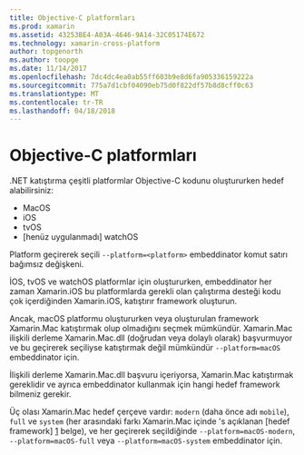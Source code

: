 ```yaml
---
title: Objective-C platformları
ms.prod: xamarin
ms.assetid: 43253BE4-A03A-4646-9A14-32C05174E672
ms.technology: xamarin-cross-platform
author: topgenorth
ms.author: toopge
ms.date: 11/14/2017
ms.openlocfilehash: 7dc4dc4ea0ab55ff603b9e8d6fa905336159222a
ms.sourcegitcommit: 775a7d1cbf04090eb75d0f822df57b8d8cff0c63
ms.translationtype: MT
ms.contentlocale: tr-TR
ms.lasthandoff: 04/18/2018
---
```

# <a name="objective-c-platforms"></a>Objective-C platformları


.NET katıştırma çeşitli platformlar Objective-C kodunu oluştururken hedef alabilirsiniz:

* MacOS
* iOS
* tvOS
* [henüz uygulanmadı] watchOS

Platform geçirerek seçili `--platform=<platform>` embeddinator komut satırı bağımsız değişkeni.

İOS, tvOS ve watchOS platformlar için oluştururken, embeddinator her zaman Xamarin.iOS bu platformlarda gerekli olan çalıştırma desteği kodu çok içerdiğinden Xamarin.iOS, katıştırır framework oluşturun.

Ancak, macOS platformu oluştururken veya oluşturulan framework Xamarin.Mac katıştırmak olup olmadığını seçmek mümkündür. Xamarin.Mac ilişkili derleme Xamarin.Mac.dll (doğrudan veya dolaylı olarak) başvurmuyor ve bu geçirerek seçiliyse katıştırmak değil mümkündür `--platform=macOS` embeddinator için.

İlişkili derleme Xamarin.Mac.dll başvuru içeriyorsa, Xamarin.Mac katıştırmak gereklidir ve ayrıca embeddinator kullanmak için hangi hedef framework bilmeniz gerekir.

Üç olası Xamarin.Mac hedef çerçeve vardır: `modern` (daha önce adı `mobile`), `full` ve `system` (her arasındaki farkı Xamarin.Mac içinde 's açıklanan [hedef framework] [ 1] belge), ve her geçirerek seçildiğinde `--platform=macOS-modern`, `--platform=macOS-full` veya `--platform=macOS-system` embeddinator için.

[1]: ~/mac/platform/target-framework.md
